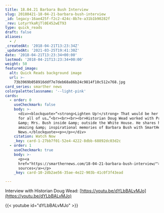 ```yaml
---
title: 18.04.21 Barbara Bush Interview
slug: 20180421-18-04-21-barbara-bush-interview
_id: legacy-16ae425f-f2c2-424c-8b7e-a31b1b90282f
_rev: LotyrYkaRjTl0E452wET93
type: quick_reads
draft: false
aliases:
  - /
_createdAt: '2018-04-21T13:23:34Z'
_updatedAt: '2021-03-25T19:41:30Z'
date: '2018-04-21T13:23:34+00:00'
lastmod: '2018-04-21T13:23:34+00:00'
weight: 50
featured_image:
  alt: Quick Reads background image
  url: >-
    73b3969b058916ddf7e7deb68a86b24c9814f10c512x768.jpg
card_series: smarther news
colorpaletteclassname: '--light-pink'
cards:
  - order: 0
    useCheckmark: false
    body: >-
      <div><blockquote>“<strong>Lighten Up!</strong> That would be her advice
      for all of us…”<br><br><br><br>Historian Doug Wead worked with President
      &amp; Mrs. Bush inside &amp; outside the White House. He shares his
      amazing &amp; inspirational memories of Barbara Bush with SmartHer
      News.</blockquote><p></p></div>
    citation: Watch Now
    _key: card-1-27bb7f01-52e4-4222-8dbb-68892dc03d2c
  - order: 1
    useCheckmark: true
    body: >-
      <p><a
      href="https://smarthernews.com/18-04-21-barbara-bush-interview/">view
      sources</a></p>
    _key: card-10-2db2ae56-35ae-4e22-903b-41c0f3f43ead

---
```

Interview with Historian Doug Wead: [https://youtu.be/dYLbBALvMJo](https://youtu.be/dYLbBALvMJo)

{{< youtube id="dYLbBALvMJo"  >}}